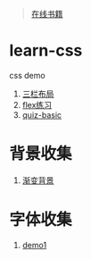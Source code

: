 > [在线书籍](https://pq1949.github.io/learn-css/book)

# learn-css
 css demo
1. [三栏布局](https://pq1949.github.io/learn-css/三栏布局.html)
2. [flex练习](https://pq1949.github.io/learn-css/flex练习.html)
3. [quiz-basic](https://pq1949.github.io/learn-css/quiz/basic.html)


# 背景收集

1. [渐变背景](https://pq1949.github.io/learn-css/htmlDemo/gradualBg.html)

# 字体收集

1. [demo1](https://pq1949.github.io/learn-css/fontDemo/font.html)
